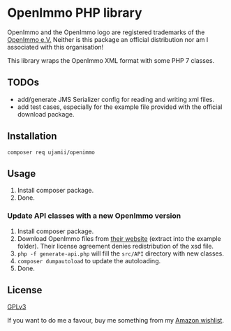 # OpenImmo PHP library

OpenImmo and the OpenImmo logo are registered trademarks of the [OpenImmo e.V.](http://www.openimmo.de)
Neither is this package an official distribution nor am I associated with this organisation!

This library wraps the OpenImmo XML format with some PHP 7 classes.

## TODOs

- add/generate JMS Serializer config for reading and writing xml files.
- add test cases, especially for the example file provided with the official download package.

## Installation

```shell
composer req ujamii/openimmo
```

## Usage

1. Install composer package. 
2. Done.

### Update API classes with a new OpenImmo version 

1. Install composer package.
2. Download OpenImmo files from [their website](http://www.openimmo.de/go.php/p/24/download.htm) (extract into the example folder). Their license agreement denies redistribution of the xsd file.
3. `php -f generate-api.php` will fill the `src/API` directory with new classes.
4. `composer dumpautoload` to update the autoloading.
5. Done.

## License

[GPLv3](LICENSE)

If you want to do me a favour, buy me something from my [Amazon wishlist](https://www.amazon.de/registry/wishlist/2C7LSRMLEAD4F).
